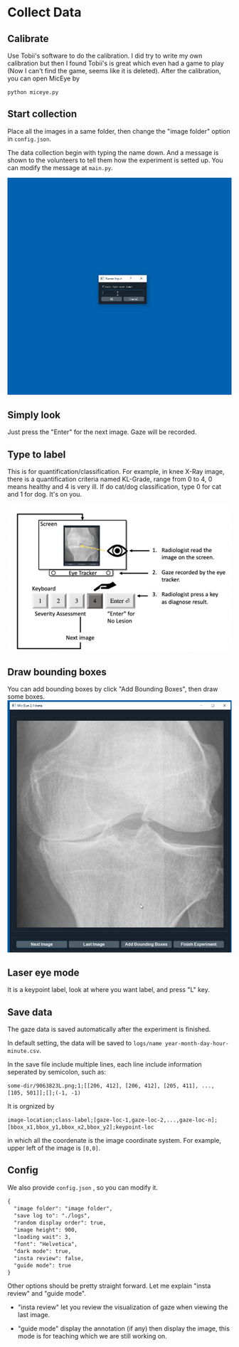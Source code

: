 # Collect Data

## Calibrate
Use Tobii's software to do the calibration. I did try to write my own calibration but then I found Tobii's is great which even had a game to play (Now I can't find the game, seems like it is deleted). After the calibration, you can open MicEye by
```
python miceye.py
```

## Start collection

Place all the images in a same folder, then change the "image folder" option in  ```config.json```.

The data collection begin with typing the name down. And a message is shown to the volunteers to tell them how the experiment is setted up. You can modify the message at ```main.py```.

![inputname](img/inputname.gif)

## Simply look
Just press the "Enter" for the next image. Gaze will be recorded.

## Type to label

This is for quantification/classification. For example, in knee X-Ray image, there is a quantification criteria named KL-Grade, range from 0 to 4, 0 means healthy and 4 is very ill. If do cat/dog classification, type 0 for cat and 1 for dog. It's on you.

![image-20210917150333754](img/image-20210917150333754.png)

## Draw bounding boxes

You can add bounding boxes by click "Add Bounding Boxes", then draw some boxes.
![drawbbox](img/drawbbox.gif) 


## Laser eye mode

It is a keypoint label, look at where you want label, and press "L" key.

## Save data

The gaze data is saved automatically after the experiment is finished.

In default setting, the data will be saved to ```logs/name year-month-day-hour-minute.csv```.

In the save file include multiple lines, each line include information seperated by semicolon, such as:

```
some-dir/9063823L.png;1;[[206, 412], [206, 412], [205, 411], ..., [105, 501]];[];(-1, -1)
```

It is orgnized by

```
image-location;class-label;[gaze-loc-1,gaze-loc-2,...,gaze-loc-n];[bbox_x1,bbox_y1,bbox_x2,bbox_y2];keypoint-loc
```

in which all the coordenate is the image coordinate system. For example, upper left of the image is ```[0,0]```.

## Config

We also provide ```config.json``` , so you can modify it.

```
{
  "image folder": "image folder",
  "save log to": "./logs",
  "random display order": true,
  "image height": 900,
  "loading wait": 3,
  "font": "Helvetica",
  "dark mode": true,
  "insta review": false,
  "guide mode": true
}
```

Other options should be pretty straight forward. Let me explain "insta review" and "guide mode". 

- "insta review" let you review the visualization of gaze when viewing the last image.

- "guide mode" display the annotation (if any) then display the image, this mode is for teaching which we are still working on.